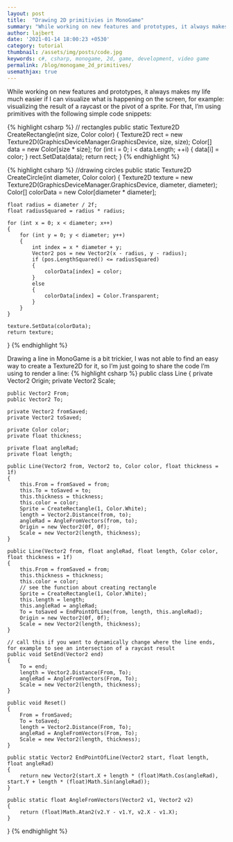 ```yaml
---
layout: post
title:  "Drawing 2D primitivies in MonoGame"
summary: "While working on new features and prototypes, it always makes my life much easier if I can visualize what is happening on the screen, for example: visualizing the result of a raycast or the pivot of a sprite."
author: lajbert
date: '2021-01-14 18:00:23 +0530'
category: tutorial
thumbnail: /assets/img/posts/code.jpg
keywords: c#, csharp, monogame, 2d, game, development, video game
permalink: /blog/monogame_2d_primitives/
usemathjax: true
---
```



While working on new features and prototypes, it always makes my life much easier if I can visualize what is happening on the screen, for example: visualizing the result of a raycast or the pivot of a sprite. For that, I’m using primitives with the following simple code snippets:

{% highlight csharp %}
// rectangles
public static Texture2D CreateRectangle(int size, Color color)
{
    Texture2D rect = new Texture2D(GraphicsDeviceManager.GraphicsDevice, size, size);
    Color[] data = new Color[size * size];
    for (int i = 0; i < data.Length; ++i) 
    {
        data[i] = color;
    }
    rect.SetData(data);
    return rect;
}
{% endhighlight %}

{% highlight csharp %}
//drawing circles
public static Texture2D CreateCircle(int diameter, Color color)
{
    Texture2D texture = new Texture2D(GraphicsDeviceManager.GraphicsDevice, diameter, diameter);
    Color[] colorData = new Color[diameter * diameter];

    float radius = diameter / 2f;
    float radiusSquared = radius * radius;

    for (int x = 0; x < diameter; x++)
    {
        for (int y = 0; y < diameter; y++)
        {
            int index = x * diameter + y;
            Vector2 pos = new Vector2(x - radius, y - radius);
            if (pos.LengthSquared() <= radiusSquared)
            {
                colorData[index] = color;
            }
            else
            {
                colorData[index] = Color.Transparent;
            }
        }
    }

    texture.SetData(colorData);
    return texture;
}
{% endhighlight %}

Drawing a line in MonoGame is a bit trickier, I was not able to find an easy way to create a Texture2D for it, so I’m just going to share the code I’m using to render a line:
{% highlight csharp %}
public class Line
{
    private Vector2 Origin;
    private Vector2 Scale;

    public Vector2 From;
    public Vector2 To;

    private Vector2 fromSaved;
    private Vector2 toSaved;

    private Color color;
    private float thickness;

    private float angleRad;
    private float length;

    public Line(Vector2 from, Vector2 to, Color color, float thickness = 1f)
    {
        this.From = fromSaved = from;
        this.To = toSaved = to;
        this.thickness = thickness;
        this.color = color;
        Sprite = CreateRectangle(1, Color.White);
        length = Vector2.Distance(from, to);
        angleRad = AngleFromVectors(from, to);
        Origin = new Vector2(0f, 0f);
        Scale = new Vector2(length, thickness);
    }

    public Line(Vector2 from, float angleRad, float length, Color color, float thickness = 1f)
    {
        this.From = fromSaved = from;
        this.thickness = thickness;
        this.color = color;
        // see the function about creating rectangle
        Sprite = CreateRectangle(1, Color.White);
        this.length = length;
        this.angleRad = angleRad;
        To = toSaved = EndPointOfLine(from, length, this.angleRad);
        Origin = new Vector2(0f, 0f);
        Scale = new Vector2(length, thickness);
    }

    // call this if you want to dynamically change where the line ends, for example to see an intersection of a raycast result
    public void SetEnd(Vector2 end)
    {
        To = end;
        length = Vector2.Distance(From, To);
        angleRad = AngleFromVectors(From, To);
        Scale = new Vector2(length, thickness);
    }

    public void Reset()
    {
        From = fromSaved;
        To = toSaved;
        length = Vector2.Distance(From, To);
        angleRad = AngleFromVectors(From, To);
        Scale = new Vector2(length, thickness);
    }

    public static Vector2 EndPointOfLine(Vector2 start, float length, float angleRad)
    {
        return new Vector2(start.X + length * (float)Math.Cos(angleRad), start.Y + length * (float)Math.Sin(angleRad));
    }

    public static float AngleFromVectors(Vector2 v1, Vector2 v2)
    {
        return (float)Math.Atan2(v2.Y - v1.Y, v2.X - v1.X);
    }
}
{% endhighlight %}
